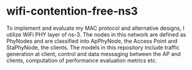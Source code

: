# wifi-contention-free-ns3

To implement and evaluate my MAC protocol and alternative designs, I utilize WiFi PHY layer of ns-3. The nodes in this network are defined as PhyNodes and are classified into ApPhyNode, the Access Point and StaPhyNode, the clients. The models in this repository include traffic generation at client, control and data messaging between the AP and clients, computation of performance evaluation metrics etc.
